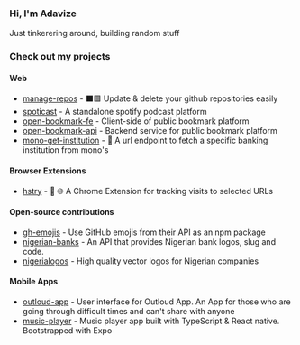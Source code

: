 
### Hi, I'm Adavize

Just tinkerering around, building random stuff

### Check out my projects

#### Web
- [manage-repos](https://github.com/ize-302/manage-repos) - ⬛🟩 Update & delete your github repositories easily
- [spoticast](https://github.com/ize-302/spoticast) - A standalone spotify podcast platform
- [open-bookmark-fe](https://github.com/ize-302/open-bookmark-fe) - Client-side of public bookmark platform
- [open-bookmark-api](https://github.com/ize-302/open-bookmark-api) - Backend service for public bookmark platform
- [mono-get-institution](https://github.com/ize-302/mono-get-institution) - :bank: A url endpoint to fetch a specific banking institution from mono's


#### Browser Extensions
- [hstry](https://github.com/ize-302/hstry) - 🔖 🌐 A Chrome Extension for tracking visits to selected URLs

#### Open-source contributions
- [gh-emojis](https://github.com/privatenumber/gh-emojis) - Use GitHub emojis from their API as an npm package
- [nigerian-banks](https://github.com/ichtrojan/nigerian-banks) - An API that provides Nigerian bank logos, slug and code.
- [nigerialogos](https://github.com/PaystackHQ/nigerialogos) - High quality vector logos for Nigerian companies


#### Mobile Apps
- [outloud-app](https://github.com/ize-302/outloud-App) - User interface for Outloud App. An App for those who are going through difficult times and can't share with anyone
- [music-player](https://github.com/ize-302/music-player) - Music player app built with TypeScript & React native. Bootstrapped with Expo
